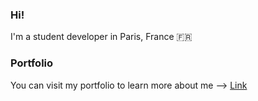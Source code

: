 ### Hi!

I'm a student developer in Paris, France 🇫🇷

### Portfolio
You can visit my portfolio to learn more about me --> [Link](https://etienne-dayre.fr)
